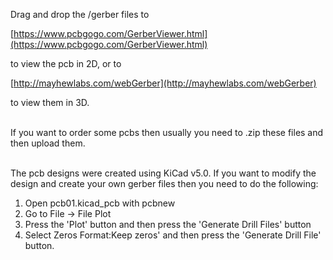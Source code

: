 Drag and drop the /gerber files to 

[https://www.pcbgogo.com/GerberViewer.html](https://www.pcbgogo.com/GerberViewer.html)

to view the pcb in 2D, or to

[http://mayhewlabs.com/webGerber](http://mayhewlabs.com/webGerber)

to view them in 3D.  
<br>


If you want to order some pcbs then usually you need to .zip these files and then upload them.  
<br>
 

The pcb designs were created using KiCad v5.0. If you want to modify the design and create your own gerber files then you need to do the following:

1. Open pcb01.kicad_pcb with pcbnew
2. Go to File -> File Plot
3. Press the 'Plot' button and then press the 'Generate Drill Files' button
4. Select Zeros Format:Keep zeros' and then press the 'Generate Drill File' button. 
